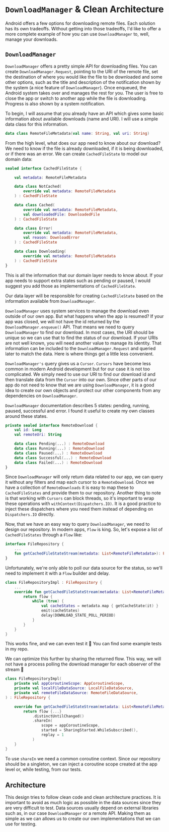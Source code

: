 # `DownloadManager` & Clean Architecture

Android offers a few options for downloading remote files. Each solution has
its own tradeoffs. Without getting into those tradeoffs, I'd like to offer
a more complete example of how you can use `DownloadManager` to, well,
manage your downloads.

## `DownloadManager`

`DownloadManager` offers a pretty simple API for downloading files. You can
create `DownloadManager.Request`, pointing to the URI of the remote file,
set the destination of where you would like the file to be downloaded and
some other options, such as the title and description of the notification
shown by the system (a nice feature of `DownloadManager`). Once enqueued,
the Android system takes over and manages the rest for you. The user is free
to close the app or switch to another app while the file is downloading. Progress
is also shown by a system notification.

To begin, I will assume that you already have an API which gives some basic
information about available downloads (name and URI). I will use a simple data
class for this information.

```kotlin
data class RemoteFileMetadata(val name: String, val uri: String)
```

From the high level, what does our app need to know about our download? We
need to know if the file is already downloaded, if it is being downloaded, or
if there was an error. We can create `CachedFileState` to model our domain
data:

```kotlin
sealed interface CachedFileState {

    val metadata: RemoteFileMetadata

    data class NotCached(
        override val metadata: RemoteFileMetadata
    ) : CachedFileState

    data class Cached(
        override val metadata: RemoteFileMetadata,
        val downloadedFile: DownloadedFile
    ) : CachedFileState

    data class Error(
        override val metadata: RemoteFileMetadata,
        val reason: DownloadError
    ) : CachedFileState

    data class Downloading(
        override val metadata: RemoteFileMetadata
    ) : CachedFileState
}
```

This is all the information that our domain layer needs to know about. If
your app needs to support extra states such as pending or paused, I would
suggest you add those as implementations of `CachedFileState`.

Our data layer will be responsible for creating `CachedFileState` based on the
information available from `DownloadManager`.

`DownloadManager` uses system services to manage the download even outside of
our own app. But what happens when the app is resumed? If your app was closed, we will not
have the id returned by the `DownloadManager.enqueue()` API. That means we need
to query `DownloadManager` to find our download. In most cases, the URI should
be unique so we can use that to find the status of our download. If your URIs are
not well known, you will need another value to manage its identity. That information
can be included to the `DownloadManager.Request` and queried later to match the data.
Here is where things get a little less convenient.

`DownloadManager's` query gives us a `Cursor`. `Cursors` have become less common
in modern Android development but for our case it is not too complicated. We simply need to use our URI to find
our download id and then translate data from the `Cursor` into our own. Since
other parts of our app do not need to know that we are using `DownloadManager`,
it is a good idea to create our own objects and protect our other components
from any dependencies on `DownloadManager`.

`DownloadManager` documentation describes 5 states: pending, running, paused, 
successful and error. I found it useful to create my own classes around these
states.

```kotlin
private sealed interface RemoteDownload {
    val id: Long
    val remoteUri: String

    data class Pending(...) : RemoteDownload
    data class Running(...) : RemoteDownload
    data class Paused(...) : RemoteDownload
    data class Successful(...) : RemoteDownload
    data class Failed(...) : RemoteDownload
}
```

Since `DownloadManager` will only return data related to our app, we can
query it without any filters and map each cursor to a `RemoteDownload`. Once we
have a collection of `RemoteDownloads` it is easy to map these to
`CachedFileStates` and provide them to our repository. Another thing to note is
that working with `Cursors` can block threads, so it's important to wrap these
operations with `withContext(Dispatchers.IO)`. It is a good practice to inject
these dispatchers where you need them instead of depending on
`Dispatchers.IO` directly.

Now, that we have an easy way to query `DownloadManager`, we need to design our
repository. In modern apps, `Flow` is king. So, let's expose a list of 
`CachedFileStates` through a `Flow` like:

```kotlin
interface FileRepository {
    ...
    fun getCachedFileStateStream(metadata: List<RemoteFileMetadata>): Flow<List<CachedFileState>>
}
```

Unfortunately, we're only able to poll our data source for the status, so we'll
need to implement it with a `Flow` builder and delay.

```kotlin
class FileRepositoryImpl : FileRepository {
    ...
    override fun getCachedFileStateStream(metadata: List<RemoteFileMetadata>): Flow<List<CachedFileState>> {
        return flow {
            while (true) {
                val cacheStates = metadata.map { getCacheState(it) }
                emit(cacheStates)
                delay(DOWNLOAD_STATE_POLL_PERIOD)
            }
        }
    }
}
```

This works fine, and we can even test it 🎉 You can find some example tests in
my repo.

We can optimize this further by sharing the returned flow. This way, we will not
have a process polling the download manager for each observer of the stream 💪

```kotlin
class FileRepositoryImpl(
    private val appCoroutineScope: AppCoroutineScope,
    private val localFileDataSource: LocalFileDataSource,
    private val remoteFileDataSource: RemoteFileDataSource,
) : FileRepository {

    override fun getCachedFileStateStream(metadata: List<RemoteFileMetadata>): Flow<List<CachedFileState>> {
        return flow {...}
            .distinctUntilChanged()
            .shareIn(
                scope = appCoroutineScope,
                started = SharingStarted.WhileSubscribed(),
                replay = 1
            )
    }
}
```

To use `shareIn` we need a common coroutine context. Since our repository
should be a singleton, we can inject a coroutine scope created at the app
level or, while testing, from our tests.

## Architecture

This design tries to follow clean code and clean architecture practices. It is
important to avoid as much logic as possible in the data sources since they are
very difficult to test. Data sources usually depend on external libraries such
as, in our case `DownloadManager` or a remote API. Making them as simple as we
can allows us to create our own implementations that we can use for testing.
